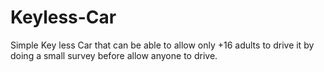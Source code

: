 # Keyless-Car
Simple Key less Car that can be able to allow only +16 adults to drive it by doing a small survey before allow anyone to drive.
